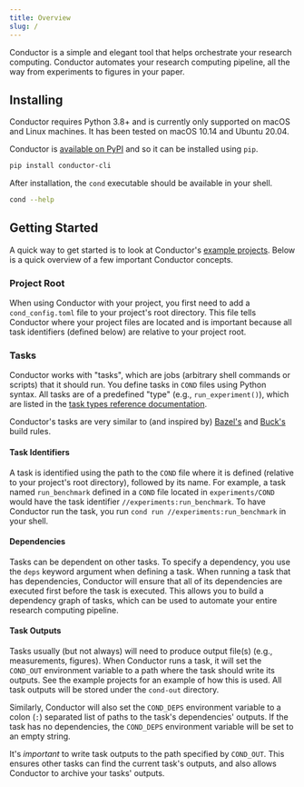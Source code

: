```yaml
---
title: Overview
slug: /
---
```


Conductor is a simple and elegant tool that helps orchestrate your research
computing. Conductor automates your research computing pipeline, all the way
from experiments to figures in your paper.

## Installing
Conductor requires Python 3.8+ and is currently only supported on macOS and
Linux machines. It has been tested on macOS 10.14 and Ubuntu 20.04.

Conductor is [available on PyPI](https://pypi.org/project/conductor-cli/) and so
it can be installed using `pip`.
```bash
pip install conductor-cli
```

After installation, the `cond` executable should be available in your shell.
```bash
cond --help
```

## Getting Started
A quick way to get started is to look at Conductor's [example
projects](https://github.com/geoffxy/conductor/tree/master/examples). Below is a
quick overview of a few important Conductor concepts.

### Project Root
When using Conductor with your project, you first need to add a
`cond_config.toml` file to your project's root directory. This file tells
Conductor where your project files are located and is important because all
task identifiers (defined below) are relative to your project root.

### Tasks
Conductor works with "tasks", which are jobs (arbitrary shell commands or
scripts) that it should run. You define tasks in `COND` files using Python
syntax. All tasks are of a predefined "type" (e.g., `run_experiment()`), which
are listed in the [task types reference documentation](task-types).

Conductor's tasks are very similar to (and inspired by)
[Bazel's](https://bazel.build) and [Buck's](https://buck.build) build rules.

#### Task Identifiers
A task is identified using the path to the `COND` file where it is defined
(relative to your project's root directory), followed by its name. For example,
a task named `run_benchmark` defined in a `COND` file located in
`experiments/COND` would have the task identifier `//experiments:run_benchmark`.
To have Conductor run the task, you run `cond run
//experiments:run_benchmark` in your shell.

#### Dependencies
Tasks can be dependent on other tasks. To specify a dependency, you use the
`deps` keyword argument when defining a task.  When running a task that has
dependencies, Conductor will ensure that all of its dependencies are executed
first before the task is executed. This allows you to build a dependency graph
of tasks, which can be used to automate your entire research computing pipeline.

#### Task Outputs
Tasks usually (but not always) will need to produce output file(s) (e.g.,
measurements, figures). When Conductor runs a task, it will set the
`COND_OUT` environment variable to a path where the task should write its
outputs. See the example projects for an example of how this is used. All
task outputs will be stored under the `cond-out` directory.

Similarly, Conductor will also set the `COND_DEPS` environment variable to a
colon (`:`) separated list of paths to the task's dependencies' outputs. If
the task has no dependencies, the `COND_DEPS` environment variable will be
set to an empty string.

It's *important* to write task outputs to the path specified by `COND_OUT`.
This ensures other tasks can find the current task's outputs, and also allows
Conductor to archive your tasks' outputs.
